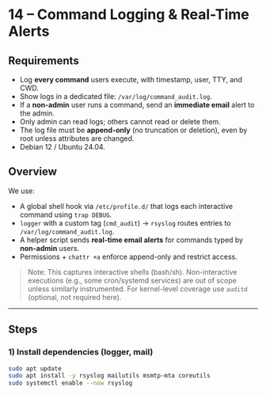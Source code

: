 # 14 – Command Logging & Real-Time Alerts

## Requirements
- Log **every command** users execute, with timestamp, user, TTY, and CWD.
- Show logs in a dedicated file: `/var/log/command_audit.log`.
- If a **non-admin** user runs a command, send an **immediate email** alert to the admin.
- Only admin can read logs; others cannot read or delete them.
- The log file must be **append-only** (no truncation or deletion), even by root unless attributes are changed.
- Debian 12 / Ubuntu 24.04.

## Overview
We use:
- A global shell hook via `/etc/profile.d/` that logs each interactive command using `trap DEBUG`.
- `logger` with a custom tag (`cmd_audit`) → `rsyslog` routes entries to `/var/log/command_audit.log`.
- A helper script sends **real-time email alerts** for commands typed by **non-admin** users.
- Permissions + `chattr +a` enforce append-only and restrict access.

> Note: This captures interactive shells (bash/sh). Non-interactive executions (e.g., some cron/systemd services) are out of scope unless similarly instrumented. For kernel-level coverage use `auditd` (optional, not required here).

---

## Steps

### 1) Install dependencies (logger, mail)
```bash
sudo apt update
sudo apt install -y rsyslog mailutils msmtp-mta coreutils
sudo systemctl enable --now rsyslog
